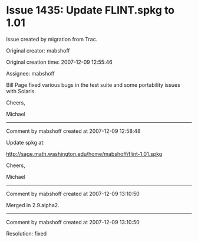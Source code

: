 # Issue 1435: Update FLINT.spkg to 1.01

Issue created by migration from Trac.

Original creator: mabshoff

Original creation time: 2007-12-09 12:55:46

Assignee: mabshoff

Bill Page fixed various bugs in the test suite and some portability issues with Solaris.

Cheers,

Michael


---

Comment by mabshoff created at 2007-12-09 12:58:48

Update spkg at:

http://sage.math.washington.edu/home/mabshoff/flint-1.01.spkg

Cheers,

Michael


---

Comment by mabshoff created at 2007-12-09 13:10:50

Merged in 2.9.alpha2.


---

Comment by mabshoff created at 2007-12-09 13:10:50

Resolution: fixed
